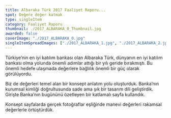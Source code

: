 ```yaml
---
title: Albaraka Türk 2017 Faaliyet Raporu...
spot: Değere değer katmak
type: singleItem
category: Faaliyet Raporu
thumbnail: ./2017_ALBARAKA_0_Thumbnail.jpg
awarded: false
coverImage: "./2017_ALBARAKA_0.jpg"
singleItemSpreadImages: ["./2017_ALBARAKA_1.jpg", "./2017_ALBARAKA_2.jpg", "./2017_ALBARAKA_3.jpg", "./2017_ALBARAKA_4.jpg", "./2017_ALBARAKA_5.jpg"]
---
```


Türkiye’nin en iyi katılım bankası olan Albaraka Türk, dünyanın en iyi katılım bankası olma yolunda önemli adımlar attığı bir yılı geride bırakmıştı. Bu önemli hedefe ulaşmada değerlere bağlılık önemli bir güç olarak görülüyordu.

Biz de değerleri temel alan bir konsept anlatım yolu oluşturduk. Banka’nın kurumsal kimliği doğrultusunda sade ama şık bir tasarım dili geliştirdik. Girişte Banka’nın bugününü özetleyen bir katlamalı sayfa kullandık.

Konsept sayfalarda gerçek fotoğraflar eşliğinde manevi değerleri rakamsal değerlerle örtüştürdük.
